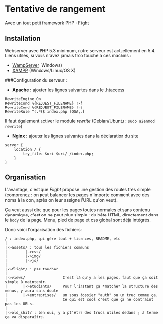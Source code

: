 # Tentative de rangement

Avec un tout petit framework PHP : [Flight](http://flightphp.com/learn)

## Installation

Webserver avec PHP 5.3 minimum, notre serveur est actuellement en 5.4.
Liens utiles, si vous n'avez jamais trop touché à ces machins : 
 - [WampServer](http://www.wampserver.com/) (Windows)
 - [XAMPP](https://www.apachefriends.org/index.html) (Windows/Linux/OS X)


###Configuration du serveur :

 - **Apache :** ajouter les lignes suivantes dans le .htaccess
```
RewriteEngine On
RewriteCond %{REQUEST_FILENAME} !-f
RewriteCond %{REQUEST_FILENAME} !-d
RewriteRule ^(.*)$ index.php [QSA,L]
```
Il faut également activer le module *rewrite* (Debian/Ubuntu : `sudo a2enmod rewrite`)

 - **Nginx :** ajouter les lignes suivantes dans la déclaration du site
```
server {
    location / {
        try_files $uri $uri/ /index.php;
    }
}
```

## Organisation

L'avantage, c'est que *Flight* propose une gestion des routes très simple (comprenez : on peut balancer les pages n'importe comment avec des noms à la con, après on leur assigne l'URL qu'on veut). 

Ça veut aussi dire que pour les pages toutes normales et sans contenu dynamique, c'est on ne peut plus simple : du bête HTML, directement dans le `body` de la page. Menu, pied de page et css global sont déjà intégrés.

Donc voici l'organisation des fichiers :
```
/ : index.php, qui gère tout + licences, README, etc
|
|->assets/ : tous les fichiers communs
|        |->css/
|        |->img/
|        |->js/
|
|->flight/ : pas toucher
|
|->views/                 C'est là qu'y a les pages, faut que ça soit simple à maintenir. 
|       |->etudiants/     Pour l'instant ça *matche* la structure des menus, y aura sans doute
|       |->entreprises/   un sous dossier "auth" ou un truc comme ça. 
|                         Ce qui est cool c'est que ça ne contraint pas les URLs.
|
|->old_shit/ : ben oui, y a pt'être des trucs utiles dedans ; à terme ça va disparaître.
```
